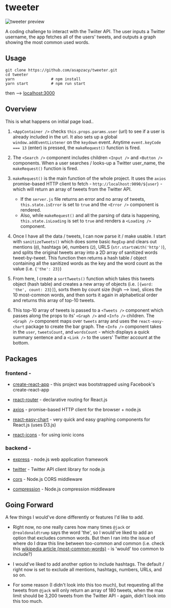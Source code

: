 # tweeter

![tweeter preview](https://zac.codes/assets/img/projects/tweeter_preview-xlarge.jpg)

A coding challenge to interact with the Twiiter API. The user inputs a Twitter username, the app fetches all of the users' tweets, and outputs a graph showing the most common used words.

## Usage
```
git clone https://github.com/asapzacy/tweeter.git
cd tweeter
yarn                # npm install
yarn start          # npm run start
```

then --> [localhost:3000](http://localhost:3000)

## Overview

This is what happens on initial page load..

1. `<AppContainer />` checks `this.props.params.user` (url) to see if a user is already included in the url. It also sets up a global `window.addEventListener` on the `keydown` event. Anytime `event.keyCode === 13` (enter) is pressed, the `makeRequest()` function is fired.

2. The `<Search />` component includes children `<Input />` and `<Button />` components. When a user searches / looks-up a Twitter user_name, the `makeRequest()` function is fired.

3. `makeRequest()` is the main function of the whole project. It uses the `axios` promise-based HTTP client to fetch - `http://localhost:9090/${user}` - which will return an array of tweets from the Twitter API.
    - If the `server.js` file returns an error and no array of tweets, `this.state.isError` is set to `true` and the `<Error />` component is rendered.
    - Also, while `makeRequest()` and all the parsing of data is happening, `this.state.isLoading` is set to `true` and renders a `<Loading />` component.


4. Once I have all the data / tweets, I can now parse it / make usable. I start with `sanitizeTweets()` which does some basic `RegExp` and clears out mentions (`@`), hashtags (`#`), numbers (`2`), URLS (`str.startsWith('http')`), and splits the original tweets array into a 2D array of sanitized words tweet-by-tweet. This function then returns a hash table / object containing all the sanitized words as the key and the word count as the value (i.e. `{'the': 23}`)

5. From here, I create a `sortTweets()` function which takes this tweets object (hash table) and creates a new array of objects (i.e. `[{word: 'the', count: 23}]`), sorts them by count size (high --> low), slices the 10 most-common words, and then sorts it again in alphabetical order and returns this array of top-10 tweets.

6. This top-10 array of tweets is passed to a `<Tweets />` component which passes along the props to its' `<Graph />` and `<Info />` children. The `<Graph />` component maps over `tweets` array and uses the `react-easy-chart` package to create the bar graph. The `<Info />` component takes in the `user`, `tweetsCount`, and `wordsCount` - which displays a quick summary sentence and a `<Link />` to the users' Twitter account at the bottom.

## Packages

### frontend -

- [create-react-app](https://github.com/facebookincubator/create-react-app) - this project was bootstrapped using Facebook's create-react-app

- [react-router](https://github.com/ReactTraining/react-router) - declarative routing for React.js

- [axios](https://github.com/mzabriskie/axios) - promise-based HTTP client for the browser + node.js

- [react-easy-chart](https://github.com/rma-consulting/react-easy-chart) - very quick and easy graphing components for React.js (uses D3.js)

- [react-icons](https://github.com/gorangajic/react-icons) - for using ionic icons

### backend -

- [express](https://expressjs.com/) - node.js web application framework

- [twitter](https://github.com/desmondmorris/node-twitter) - Twitter API client library for node.js

- [cors](https://github.com/expressjs/cors) - Node.js CORS middleware

- [compression](https://github.com/expressjs/compression) - Node.js compression middleware

## Going Forward

A few things I would've done differently or features I'd like to add.

- Right now, no one really cares how many times `@jack` or `@realdonaldtrump` says the word 'the', so I would've liked to add an option that excludes common words. But then I ran into the issue of where do I draw this line between too-common and common (i.e. check this [wikipedia article (most-common-words)](https://en.wikipedia.org/wiki/Most_common_words_in_English) - is 'would' too common to include?)

- I would've liked to add another option to include hashtags. The default / right now is set to exclude all mentions, hashtags, numbers, URLs, and so on.

- For some reason (I didn't look into this too much), but requesting all the tweets from `@jack` will only return an array of 180 tweets, when the max limit should be 3,200 tweets from the Twitter API - again, didn't look into this too much.

